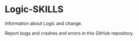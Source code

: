 # Logic-SKILLS
Information about Logic and change.

Report bugs and crashes and errors in this GitHub repository.
